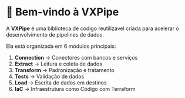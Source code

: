# 🚀 Bem-vindo à VXPipe

A **VXPipe** é uma biblioteca de código reutilizável criada para acelerar o desenvolvimento de pipelines de dados.

Ela está organizada em 6 módulos principais:

1. **Connection** → Conectores com bancos e serviços
2. **Extract** → Leitura e coleta de dados
3. **Transform** → Padronização e tratamento
4. **Tests** → Validação de dados
5. **Load** → Escrita de dados em destinos
6. **IaC** → Infraestrutura como Código com Terraform